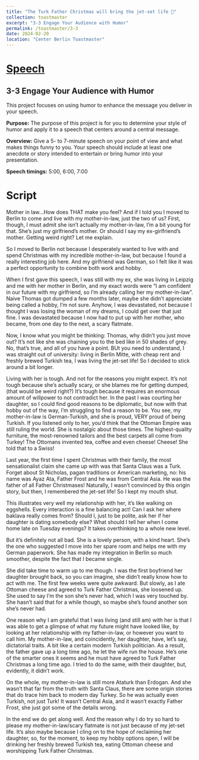 ```yaml
---
title: "The Turk Father Christmas will bring the jet-set life 🎄"
collection: toastmaster
excerpt: "3-3 Engage Your Audience with Humor"
permalink: /toastmaster/3-3
date: 2024-02-20
location: "Center Berlin Toastmaster"
---
```


# [Speech]()

## 3-3 Engage Your Audience with Humor

This project focuses on using humor to enhance the message you deliver in your speech.

**Purpose:** The purpose of this project is for you to determine your style of humor and apply it to a speech that centers around a central message.

**Overview:** Give a 5- to 7-minute speech on your point of view and what makes things funny to you. Your speech should include at least one anecdote or story intended to entertain or bring humor into your presentation.

**Speech timings:** 5:00, 6:00, 7:00

# Script

Mother in law...How does THAT make you feel?  And if I told you I moved to Berlin to come and live with my mother-in-law, just the two of us?  First, though, I must admit she isn’t actually my mother-in-law, I’m a bit young for that. She’s just my girlfriend’s mother. Or should I say my ex-girlfriend’s mother. Getting weird right? Let me explain.

So I moved to Berlin not because I desperately wanted to live with and spend Christmas with my incredible mother-in-law, but because I found a really interesting job here. And my girlfriend was German, so I felt like it was a perfect opportunity to combine both work and hobby.

When I first gave this speech, I was still with my ex, she was living in Leipzig and me with her mother in Berlin, and my exact words were “I am confident in our future with my girlfriend, so I’m already calling her my mother-in-law”. Naive Thomas got dumped a few months later, maybe she didn’t appreciate being called a hobby, I’m not sure. Anyhow, I was devastated, not because I thought I was losing the woman of my dreams, I could get over that just fine. I was devastated because I now had to put up with her mother, who became, from one day to the next, a scary flatmate.

Now, I know what you might be thinking: Thomas, why didn’t you just move out? It’s not like she was chaining you to the bed like in 50 shades of grey. No, that’s true, and all of you have a point. BUt you need to understand, I was straight out of university: living in Berlin Mitte, with cheap rent and freshly brewed Turkish tea, I was living the jet-set life! So I decided to stick around a bit longer.

Living with her is tough. And not for the reasons you might expect. It’s not tough because she’s actually scary, or she blames me for getting dumped, (that would be weird right?) It’s tough because it requires an enormous amount of willpower to not contradict her. In the past I was courting her daughter, so I could find good reasons to be diplomatic, but now with that hobby out of the way, I’m struggling to find a reason to be. You see, my mother-in-law is German-Turkish, and she is proud, VERY proud of being Turkish. If you listened only to her, you’d think that the Ottoman Empire was still ruling the world. She is nostalgic about those times. The highest-quality furniture, the most-renowned tailors and the best carpets all come from Turkey! The Ottomans invented tea, coffee and even cheese! Cheese! She told that to a Swiss!

Last year, the first time I spent Christmas with their family, the most sensationalist claim she came up with was that Santa Claus was a Turk. Forget about St Nicholas, pagan traditions or American marketing, no: his name was Ayaz Ata, Father Frost and he was from Central Asia. He was the father of all Father Christmases! Naturally, I wasn’t convinced by this origin story, but then, I remembered the jet-set life! So I kept my mouth shut.

This illustrates very well my relationship with her, it’s like walking on eggshells. Every interaction is a fine balancing act! Can I ask her where baklava really comes from? Should I, just to be polite, ask her if her daughter is dating somebody else? What should I tell her when I come home late on Tuesday evenings? It takes overthinking to a whole new level.

But it’s definitely not all bad. She is a lovely person, with a kind heart. She’s the one who suggested I move into her spare room and helps me with my German paperwork. She has made my integration in Berlin so much smoother, despite the fact that I became single.

She did take time to warm up to me though. I was the first boyfriend her daughter brought back, so you can imagine, she didn’t really know how to act with me. The first few weeks were quite awkward. But slowly, as I ate Ottoman cheese and agreed to Turk Father Christmas, she loosened up. She used to say I’m the son she’s never had, which I was very touched by. She hasn’t said that for a while though, so maybe she’s found another son she’s never had.

One reason why I am grateful that I was living (and still am) with her is that I was able to get a glimpse of what my future might have looked like, by looking at her relationship with my father-in-law, or however you want to call him. My mother-in-law, and coincidently, her daughter, have, let’s say, dictatorial traits. A bit like a certain modern Turkish politician. As a result, the father gave up a long time ago, he let the wife run the house. He’s one of the smarter ones it seems and he must have agreed to Turk Father Christmas a long time ago. I tried to do the same, with their daughter, but, evidently, it didn’t work.

On the whole, my mother-in-law is still more Ataturk than Erdogan. And she wasn’t that far from the truth with Santa Claus, there are some origin stories that do trace him back to modern day Turkey. So he was actually even Turkish, not just Turk! It wasn’t Central Asia, and it wasn’t exactly Father Frost, she just got some of the details wrong.

In the end we do get along well. And the reason why I do try so hard to please my mother-in-law/scary flatmate is not just because of my jet-set life. It’s also maybe because I cling on to the hope of reclaiming her daughter, so, for the moment, to keep my hobby options open, I will be drinking her freshly brewed Turkish tea, eating Ottoman cheese and worshipping Turk Father Christmas.

